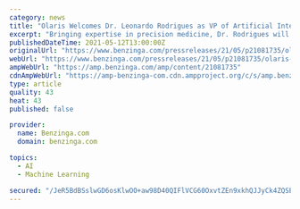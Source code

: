 ```yaml
---
category: news
title: "Olaris Welcomes Dr. Leonardo Rodrigues as VP of Artificial Intelligence and Machine Learning"
excerpt: "Bringing expertise in precision medicine, Dr. Rodrigues will lead the acceleration of Olaris' data strategy for the development of novel diagnostics. WALTHAM, Mass. (PRWEB) May"
publishedDateTime: 2021-05-12T13:00:00Z
originalUrl: "https://www.benzinga.com/pressreleases/21/05/p21081735/olaris-welcomes-dr-leonardo-rodrigues-as-vp-of-artificial-intelligence-and-machine-learning"
webUrl: "https://www.benzinga.com/pressreleases/21/05/p21081735/olaris-welcomes-dr-leonardo-rodrigues-as-vp-of-artificial-intelligence-and-machine-learning"
ampWebUrl: "https://amp.benzinga.com/amp/content/21081735"
cdnAmpWebUrl: "https://amp-benzinga-com.cdn.ampproject.org/c/s/amp.benzinga.com/amp/content/21081735"
type: article
quality: 43
heat: 43
published: false

provider:
  name: Benzinga.com
  domain: benzinga.com

topics:
  - AI
  - Machine Learning

secured: "/JeR5BdBSslwGD6osKlwOO+aw98D40QIFlVCG60OxvtZEn9xkhQJJyCk4ZQSE0a3rQGSgaZ7IQUW82rBVQUklMlChxo6dkUTWtLa6uLg5aDAoOYN82oIbZ02pEnU9ttnaM54+QrpbyS4yNAxWgjn6iwJ85/hNOg0KedeBFjpgxY/MBnyiiXrRZAKucVqnxhXPb7pRV2JB6JRtooJrjZRgOnvd1RRLx0rebxUwfLKa24useMuTU8BkWRnztiMRFC95Qs12DmnedEsqZ5GR0sWB42gtQj2dRhPLsQBqTZBo6HpzhsH/EWPItmiUfLddJlgQWraBoJKqil2Sq2zrYXTxVxFQaqNgXzD8t7z3cwusSE=;sUy5KtaWtX2lTHQHPMXxXw=="
---
```


